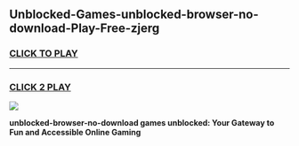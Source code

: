 
## Unblocked-Games-unblocked-browser-no-download-Play-Free-zjerg
<h3>
<a href="https://premium76.site?title=unblocked-browser-no-download&ref=20M">CLICK TO PLAY</a></h3>
<hr>

<h3>
<a href="https://premium76.site?title=unblocked-browser-no-download&ref=20M">CLICK 2 PLAY</a>
  
</h3>

<a href="https://premium76.site?title=unblocked-browser-no-download&ref=19M"><img src="https://clearcache.store/games.png"></a>


**unblocked-browser-no-download games unblocked: Your Gateway to Fun and Accessible Online Gaming**
